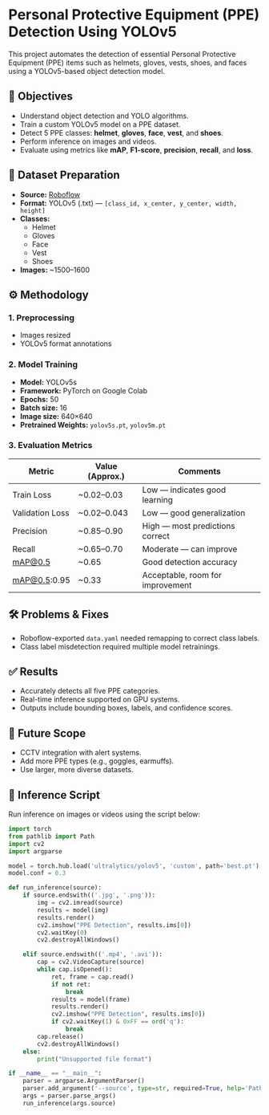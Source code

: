 # Personal Protective Equipment (PPE) Detection Using YOLOv5

This project automates the detection of essential Personal Protective Equipment (PPE) items such as helmets, gloves, vests, shoes, and faces using a YOLOv5-based object detection model.

## 📌 Objectives

- Understand object detection and YOLO algorithms.
- Train a custom YOLOv5 model on a PPE dataset.
- Detect 5 PPE classes: **helmet**, **gloves**, **face**, **vest**, and **shoes**.
- Perform inference on images and videos.
- Evaluate using metrics like **mAP**, **F1-score**, **precision**, **recall**, and **loss**.

## 📁 Dataset Preparation

- **Source:** [Roboflow](https://roboflow.com/)
- **Format:** YOLOv5 (.txt) — `[class_id, x_center, y_center, width, height]`
- **Classes:**
  - Helmet
  - Gloves
  - Face
  - Vest
  - Shoes
- **Images:** ~1500–1600

## ⚙️ Methodology

### 1. Preprocessing

- Images resized
- YOLOv5 format annotations

### 2. Model Training

- **Model:** YOLOv5s
- **Framework:** PyTorch on Google Colab
- **Epochs:** 50
- **Batch size:** 16
- **Image size:** 640×640
- **Pretrained Weights:** `yolov5s.pt`, `yolov5m.pt`

### 3. Evaluation Metrics

| Metric           | Value (Approx.) | Comments                            |
|------------------|------------------|-------------------------------------|
| Train Loss       | ~0.02–0.03       | Low — indicates good learning       |
| Validation Loss  | ~0.02–0.043      | Low — good generalization           |
| Precision        | ~0.85–0.90       | High — most predictions correct     |
| Recall           | ~0.65–0.70       | Moderate — can improve              |
| mAP@0.5          | ~0.65            | Good detection accuracy             |
| mAP@0.5:0.95     | ~0.33            | Acceptable, room for improvement    |

## 🛠 Problems & Fixes

- Roboflow-exported `data.yaml` needed remapping to correct class labels.
- Class label misdetection required multiple model retrainings.

## ✅ Results

- Accurately detects all five PPE categories.
- Real-time inference supported on GPU systems.
- Outputs include bounding boxes, labels, and confidence scores.

## 🔮 Future Scope

- CCTV integration with alert systems.
- Add more PPE types (e.g., goggles, earmuffs).
- Use larger, more diverse datasets.

## 🧪 Inference Script

Run inference on images or videos using the script below:

```python
import torch
from pathlib import Path
import cv2
import argparse

model = torch.hub.load('ultralytics/yolov5', 'custom', path='best.pt')
model.conf = 0.3

def run_inference(source):
    if source.endswith(('.jpg', '.png')):
        img = cv2.imread(source)
        results = model(img)
        results.render()
        cv2.imshow("PPE Detection", results.ims[0])
        cv2.waitKey(0)
        cv2.destroyAllWindows()

    elif source.endswith(('.mp4', '.avi')):
        cap = cv2.VideoCapture(source)
        while cap.isOpened():
            ret, frame = cap.read()
            if not ret:
                break
            results = model(frame)
            results.render()
            cv2.imshow("PPE Detection", results.ims[0])
            if cv2.waitKey(1) & 0xFF == ord('q'):
                break
        cap.release()
        cv2.destroyAllWindows()
    else:
        print("Unsupported file format")

if __name__ == "__main__":
    parser = argparse.ArgumentParser()
    parser.add_argument('--source', type=str, required=True, help='Path to image or video')
    args = parser.parse_args()
    run_inference(args.source)

